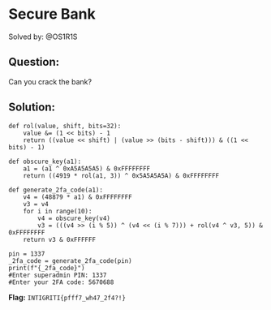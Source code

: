 # Secure Bank


Solved by: @OS1R1S

## Question:
Can you crack the bank?


## Solution:
```
def rol(value, shift, bits=32):
    value &= (1 << bits) - 1
    return ((value << shift) | (value >> (bits - shift))) & ((1 << bits) - 1)

def obscure_key(a1):
    a1 = (a1 ^ 0xA5A5A5A5) & 0xFFFFFFFF
    return ((4919 * rol(a1, 3)) ^ 0x5A5A5A5A) & 0xFFFFFFFF

def generate_2fa_code(a1):
    v4 = (48879 * a1) & 0xFFFFFFFF
    v3 = v4
    for i in range(10):
        v4 = obscure_key(v4)
        v3 = (((v4 >> (i % 5)) ^ (v4 << (i % 7))) + rol(v4 ^ v3, 5)) & 0xFFFFFFFF
    return v3 & 0xFFFFFF

pin = 1337
_2fa_code = generate_2fa_code(pin)
print(f"{_2fa_code}")
#Enter superadmin PIN: 1337
#Enter your 2FA code: 5670688
```

**Flag:** `INTIGRITI{pfff7_wh47_2f4?!}`
